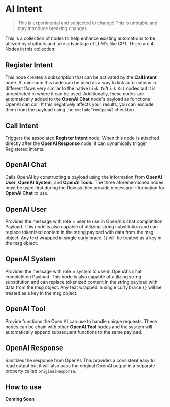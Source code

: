 # AI Intent

> This is experimental and subjected to change! This is unstable and may introduce breaking changes.

This is a collection of nodes to help enhance existing automations to be utilized by chatbots and take advantage of LLM's like GPT. There are 4 Nodes in this collection:

## Register Intent

This node creates a subscription that can be activated by the **Call Intent** node. At minimum this node can be used as a way to link automations in different flows very similar to the native `Link In`/`Link Out` nodes but it is unrestricted in where it can be used. Additionally, these nodes are automatically added to the **OpenAI Chat** node's payload as functions OpenAI can call. If this negatively affects your results, you can exclude them from the payload using the `excludeFromOpenAI` checkbox.

## Call Intent

Triggers the associated **Register Intent** node. When this node is attached directly after the **OpenAI Response** node, it can dynamically trigger Registered intents.

## OpenAI Chat

Calls OpenAI by constructing a payload using the information from **OpenAI User**, **OpenAI System**, and **OpenAI Tools**.
The three aforementioned nodes must be used first during the flow as they provide necessary information for **OpenAI Chat**
to use.

## OpenAI User

Provides the message with role = user to use in OpenAI's chat completition Payload. This node is also capable of utilizing string substitution and can replace tokenized content in the string payload with data from the msg object. Any text wrapped in single curly brace `{}` will be treated as a key in the msg object.

## OpenAI System

Provides the message with role = system to use in OpenAI's chat completition Payload. This node is also capable of utilizing string substitution and can replace tokenized content in the string payload with data from the msg object. Any text wrapped in single curly brace `{}` will be treated as a key in the msg object.

## OpenAI Tool

Provide functions the Open AI can use to handle unique requests. These nodes can be chain with other **OpenAI Tool** nodes and the system will automatically append subsequent functions to the same payload.

## OpenAI Response

Sanitizes the response from OpenAI. This provides a consistent easy to read output but it will also pass the original OpenAI output in a separate property called `originalResponse`.

## How to use

**Coming Soon**
